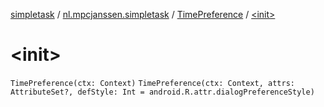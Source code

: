[simpletask](../../index.md) / [nl.mpcjanssen.simpletask](../index.md) / [TimePreference](index.md) / [&lt;init&gt;](.)

# &lt;init&gt;

`TimePreference(ctx: Context)`
`TimePreference(ctx: Context, attrs: AttributeSet?, defStyle: Int = android.R.attr.dialogPreferenceStyle)`